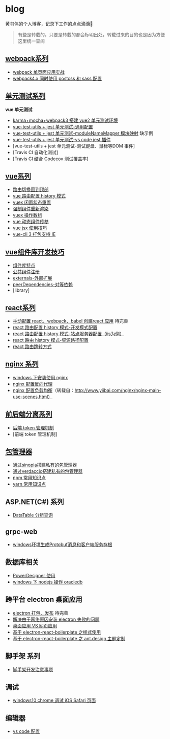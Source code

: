 # blog
黄书伟的个人博客，记录下工作的点点滴滴🐾

> 有些是转载的，只要是转载的都会标明出处，转载过来的目的也是因为方便这里统一查阅

## [webpack系列](https://github.com/huangshuwei/blog/labels/webpack)

- [webpack 单页面应用实战](https://github.com/huangshuwei/blog/issues/1) 
- [webpack4.x 同时使用 postcss 和 sass 配置](https://github.com/huangshuwei/blog/issues/17)



## [单元测试系列](https://github.com/huangshuwei/blog/labels/%E5%8D%95%E5%85%83%E6%B5%8B%E8%AF%95)

**vue 单元测试**
- [karma+mocha+webpack3 搭建 vue2 单元测试环境](https://github.com/huangshuwei/blog/issues/2)
- [vue-test-utils + jest 单元测试-通用配置](https://github.com/huangshuwei/blog/issues/23)
- [vue-test-utils + jest 单元测试-moduleNameMapper 模块映射](https://github.com/huangshuwei/blog/issues/50) 缺示例
- [vue-test-utils + jest 单元测试-vs code jest 插件](https://github.com/huangshuwei/blog/issues/51)
- [vue-test-utils + jest 单元测试-测试键盘、鼠标等DOM 事件]
- [Travis CI 自动化测试]
- [Travis CI 结合 Codecov 测试覆盖率]


## [vue系列](https://github.com/huangshuwei/blog/labels/vue)

- [路由切换回到顶部](https://github.com/huangshuwei/blog/issues/6)
- [vue 路由配置 history 模式](https://github.com/huangshuwei/blog/issues/7)
- [vuex 闲置状态重置](https://github.com/huangshuwei/blog/issues/11)
- [强制组件重新渲染](https://github.com/huangshuwei/blog/issues/19)
- [vuex 操作数组](https://github.com/huangshuwei/blog/issues/20)
- [vue 动态组件传参](https://github.com/huangshuwei/blog/issues/28)
- [vue jsx 使用技巧](https://github.com/huangshuwei/blog/issues/45)
- [vue-cli 3 打包支持 IE](https://github.com/huangshuwei/blog/issues/52)

## [vue组件库开发技巧](https://github.com/huangshuwei/blog/labels/vue-library)
- [组件库特点](https://github.com/huangshuwei/blog/issues/49)
- [公共组件注册](https://github.com/huangshuwei/blog/issues/48)
- [externals-外部扩展](https://github.com/huangshuwei/blog/issues/46)
- [peerDependencies-对等依赖](https://github.com/huangshuwei/blog/issues/47)
- [library]

## [react系列](https://github.com/huangshuwei/blog/labels/react)

- [手动配置 react、webpack、babel 创建react 应用](https://github.com/huangshuwei/blog/issues/29) 待完善
- [react 路由配置 history 模式-开发模式配置](https://github.com/huangshuwei/blog/issues/30) 
- [react 路由配置 history 模式-站点服务器配置（iis为例）](https://github.com/huangshuwei/blog/issues/32)
- [react 路由 history 模式-资源路径配置](https://github.com/huangshuwei/blog/issues/35)
- [react 路由跳转方式](https://github.com/huangshuwei/blog/issues/31)


## [nginx 系列](https://github.com/huangshuwei/blog/labels/nginx)

- [windows 下安装使用 nginx](https://github.com/huangshuwei/blog/issues/8)
- [nginx 配置反向代理](https://github.com/huangshuwei/blog/issues/9)
- [nginx 配置负载均衡](https://github.com/huangshuwei/blog/issues/10)（转载自：http://www.yiibai.com/nginx/nginx-main-use-scenes.html）

## [前后端分离系列](https://github.com/huangshuwei/blog/labels/%E5%89%8D%E5%90%8E%E7%AB%AF%E5%88%86%E7%A6%BB%E6%96%B9%E6%A1%88)
- [后端 token 管理机制](https://github.com/huangshuwei/blog/issues/12)
- [前端 token 管理机制]

## [包管理器](https://github.com/huangshuwei/blog/labels/%E5%8C%85%E7%AE%A1%E7%90%86%E5%99%A8)
- [通过sinopia搭建私有的包管理器](https://github.com/huangshuwei/blog/issues/14) 
- [通过verdaccio搭建私有的包管理器](https://github.com/huangshuwei/blog/issues/15)
- [npm 常用知识点](https://github.com/huangshuwei/blog/issues/22)
- [yarn 常用知识点](https://github.com/huangshuwei/blog/issues/33)

## ASP.NET(C#) 系列
- [DataTable 分组查询](https://github.com/huangshuwei/blog/issues/18) 

## grpc-web

- [windows环境生成Protobuf消息和客户端服务存根](https://github.com/huangshuwei/blog/issues/53)

## 数据库相关
- [PowerDesigner 使用](https://github.com/huangshuwei/blog/issues/25) 
- [windows 下 nodejs 操作 oracledb](https://github.com/huangshuwei/blog/issues/26)

## 跨平台 electron 桌面应用
- [electron 打包、发布](https://github.com/huangshuwei/blog/issues/27) 待完善
- [解决由于网络原因安装 electron 失败的问题](https://github.com/huangshuwei/blog/issues/36)
- [桌面应用 VS 网页应用](https://github.com/huangshuwei/blog/issues/38)
- [基于 electron-react-boilerplate 之样式使用](https://github.com/huangshuwei/blog/issues/39)
- [基于 electron-react-boilerplate 之 ant.design 主题定制](https://github.com/huangshuwei/blog/issues/41)

## 脚手架 系列
- [脚手架开发注意事项](https://github.com/huangshuwei/blog/issues/42)

## 调试
- [windows10 chrome 调试 iOS Safari 页面](https://github.com/huangshuwei/blog/issues/43)

## 编辑器
- [vs code 配置](https://github.com/huangshuwei/blog/issues/40)



